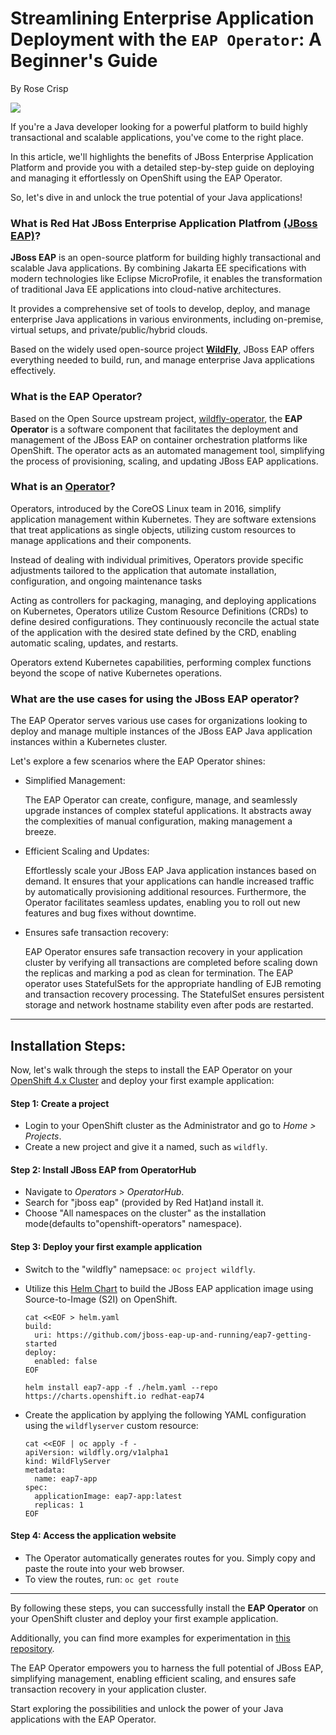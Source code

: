 # Streamlining Enterprise Application Deployment with the `EAP Operator`: A Beginner's Guide

By Rose Crisp

![](https://i.imgur.com/DvDqCN5.jpg)



If you're a Java developer looking for a powerful platform to build highly transactional and scalable applications, you've come to the right place.

In this article, we'll highlights the benefits of JBoss Enterprise Application Platform and provide you with a detailed step-by-step guide on deploying and managing it effortlessly on OpenShift using the EAP Operator.

So, let's dive in and unlock the true potential of your Java applications!


### What is Red Hat JBoss Enterprise Application Platfrom [(JBoss EAP)](https://developers.redhat.com/products/eap/overview)? 

**JBoss EAP** is an open-source platform for building highly transactional and scalable Java applications. By combining Jakarta EE specifications with modern technologies like Eclipse MicroProfile, it enables the transformation of traditional Java EE applications into cloud-native architectures. 

It provides a comprehensive set of tools to develop, deploy, and manage enterprise Java applications in various environments, including on-premise, virtual setups, and private/public/hybrid clouds. 

Based on the widely used open-source project [**WildFly**](https://github.com/wildfly), JBoss EAP offers everything needed to build, run, and manage enterprise Java applications effectively.

### What is the EAP Operator?

Based on the Open Source upstream project, [wildfly-operator](https://github.com/wildfly/wildfly-operator), the **EAP Operator** is a software component that facilitates the deployment and management of the JBoss EAP on container orchestration platforms like OpenShift. The operator acts as an automated management tool, simplifying the process of provisioning, scaling, and updating JBoss EAP applications.

### What is an [Operator](https://www.cncf.io/blog/2022/06/15/kubernetes-operators-what-are-they-some-examples/#:~:text=K8s%20Operators%20are%20controllers%20for,Custom%20Resource%20Definitions%20(CRD).)?

Operators, introduced by the CoreOS Linux team in 2016, simplify application management within Kubernetes. They are software extensions that treat applications as single objects, utilizing custom resources to manage applications and their components. 

Instead of dealing with individual primitives, Operators provide specific adjustments tailored to the application that automate installation, configuration, and ongoing maintenance tasks 

Acting as controllers for packaging, managing, and deploying applications on Kubernetes, Operators utilize Custom Resource Definitions (CRDs) to define desired configurations. They continuously reconcile the actual state of the application with the desired state defined by the CRD, enabling automatic scaling, updates, and restarts. 

Operators extend Kubernetes capabilities, performing complex functions beyond the scope of native Kubernetes operations.

### What are the use cases for using the JBoss EAP operator?

The EAP Operator serves various use cases for organizations looking to deploy and manage multiple instances of the JBoss EAP Java application instances within a Kubernetes cluster.

Let's explore a few scenarios where the EAP Operator shines:

- Simplified Management:

  The EAP Operator can create, configure, manage, and seamlessly upgrade instances of complex stateful applications. It abstracts away the complexities of manual configuration, making management a breeze.

- Efficient Scaling and Updates:

  Effortlessly scale your JBoss EAP Java application instances based on demand. It ensures that your applications can handle increased traffic by automatically provisioning additional resources. Furthermore, the Operator facilitates seamless updates, enabling you to roll out new features and bug fixes without downtime.

- Ensures safe transaction recovery:

  EAP Operator ensures safe transaction recovery in your application cluster by verifying all transactions are completed before scaling down the replicas and marking a pod as clean for termination. The EAP operator uses StatefulSets for the appropriate handling of EJB remoting and transaction recovery processing. The StatefulSet ensures persistent storage and network hostname stability even after pods are restarted.

---

## Installation Steps:
Now, let's walk through the steps to install the EAP Operator on your [OpenShift 4.x Cluster](https://www.redhat.com/en/technologies/cloud-computing/openshift) and deploy your first example application: 


#### Step 1: Create a project

- Login to your OpenShift cluster as the Administrator and go to *Home > Projects*.
- Create a new project and give it a named, such as `wildfly`.

#### Step 2: Install JBoss EAP from OperatorHub

- Navigate to *Operators > OperatorHub*.
- Search for "jboss eap" (provided by Red Hat)and install it.
- Choose "All namespaces on the cluster" as the installation mode(defaults to"openshift-operators" namespace).

#### Step 3: Deploy your first example application

- Switch to the "wildfly" namepsace: `oc project wildfly`.
- Utilize this [Helm Chart](https://github.com/jbossas/eap-charts/tree/main/charts/eap74) to build the JBoss EAP application image using Source-to-Image (S2I) on OpenShift.

  ```
  cat <<EOF > helm.yaml
  build:
    uri: https://github.com/jboss-eap-up-and-running/eap7-getting-started
  deploy:
    enabled: false
  EOF
  
  helm install eap7-app -f ./helm.yaml --repo https://charts.openshift.io redhat-eap74
  ```
- Create the application by applying the following YAML configuration using the `wildflyserver` custom resource:

  ```
  cat <<EOF | oc apply -f -
  apiVersion: wildfly.org/v1alpha1
  kind: WildFlyServer
  metadata:
    name: eap7-app
  spec:
    applicationImage: eap7-app:latest
    replicas: 1
  EOF
  ```

#### Step 4: Access the application website

- The Operator automatically generates routes for you. Simply copy and paste the route into your web browser.
- To view the routes, run: `oc get route`

---

By following these steps, you can successfully install the **EAP Operator** on your OpenShift cluster and deploy your first example application.

Additionally, you can find more examples for experimentation in [this repository](https://github.com/jboss-eap-up-and-running).

The EAP Operator empowers you to harness the full potential of JBoss EAP, simplifying management, enabling efficient scaling, and ensures safe transaction recovery in your application cluster. 

Start exploring the possibilities and unlock the power of your Java applications with the EAP Operator.
